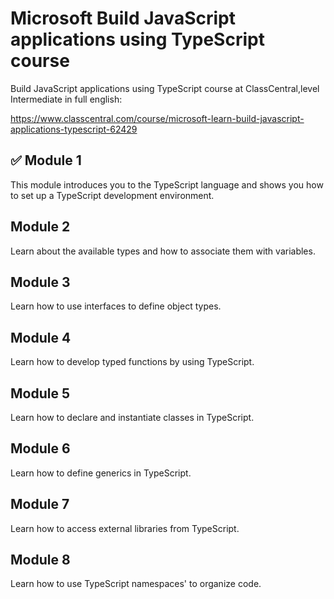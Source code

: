 # Microsoft Build JavaScript applications using TypeScript course
Build JavaScript applications using TypeScript course at ClassCentral,level Intermediate in full english:

https://www.classcentral.com/course/microsoft-learn-build-javascript-applications-typescript-62429

## ✅ Module 1
This module introduces you to the TypeScript language and shows you how to set up a TypeScript development environment.

## Module 2
Learn about the available types and how to associate them with variables.

## Module 3
Learn how to use interfaces to define object types.

## Module 4
Learn how to develop typed functions by using TypeScript.

## Module 5
Learn how to declare and instantiate classes in TypeScript.

## Module 6
Learn how to define generics in TypeScript.

## Module 7
Learn how to access external libraries from TypeScript.

## Module 8
Learn how to use TypeScript namespaces' to organize code.
